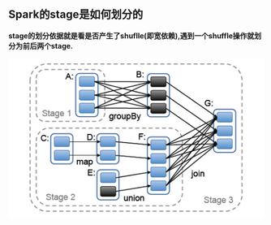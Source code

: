 ## Spark的stage是如何划分的

**stage的划分依据就是看是否产生了shuflle(即宽依赖),遇到一个shuffle操作就划分为前后两个stage.**

![](../../pictures/stageDivide.jpg)

